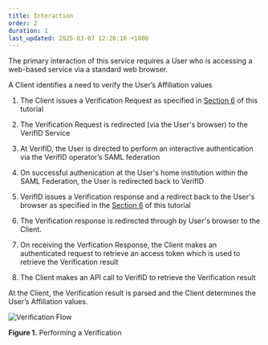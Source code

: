 ```yaml
---
title: Interaction
order: 2
duration: 1
last_updated: 2025-03-07 12:26:16 +1000
---
```


The primary interaction of this service requires a User who is accessing a web-based service via a standard web browser.

A Client identifies a need to verify the User’s Affiliation values

1. The Client issues a Verification Request as specified in [Section 6](/verifid-integration/06-verification-request-and-response) of this tutorial

1. The Verification Request is redirected (via the User's browser) to the VerifID Service

1. At VerifID, the User is directed to perform an interactive authentication via the VerifID operator’s SAML federation

1. On successful authenication at the User's home institution within the SAML Federation, the User is redirected back to VerifID

1. VerifID issues a Verification response and a redirect back to the User's browser as specified in the [Section 6](/verifid-integration/06-verification-request-and-response) of this tutorial

1. The Verification response is redirected through by User's browser to the Client. 

1. On receiving the Verfication Response, the Client makes an authenticated request to retrieve an access token which is used to retrieve the Verification result

1. The Client makes an API call to VerifID to retrieve the Verification result

At the Client, the Verification result is parsed and the Client determines the User’s Affiliation values.

![Verification Flow](/assets/images/verifid-integration/VerifID-verification.png)

**Figure 1.** Performing a Verification

